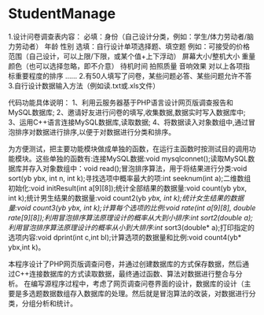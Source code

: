 # StudentManage
1.设计问卷调查表内容： 
必填：身份（自己设计分类，例如：学生/体力劳动者/脑力劳动者） 
年龄 
性别 
选填：自行设计单项选择题、填空题 
例如：可接受的价格范围（自己设计，可以上限/下限，或某个值+上下浮动） 
屏幕大小/整机大小 
重量 
颜色（也可以选择忽略，即不介意） 
待机时间 
拍照质量 
音响效果 
对以上各项指标重要程度的排序 
…… 
2.有50人填写了问卷，某些问题必答、某些问题允许不答 
3.自行设计数据输入方法（例如读.txt或.xls文件）


代码功能具体说明：
1、利用云服务器基于PHP语言设计网页版调查报告和MySQL数据库; 
2、邀请好友进行问卷的填写,收集数据,数据实时写入数据库中; 
3、运用C++语言连接MySQL数据库,读取数据; 
4、将数据读入对象数组中,通过冒泡排序对数据进行排序,以便于对数据进行分类和排序。


为方便测试，把主要功能模块做成单独的函数，在运行主函数时按测试目的调用功能模块。这些单独的函数有:连接MySQL数据:void mysqlconnet();读取MySQL数据库并存入对象数组中：void read();冒泡排序算法，用于将结果进行分类:void sort(yb ybx, int n, int k);寻找选项中概率最大的项:int seeknum(int a);二维数组初始化:void initResult(int a[9][8]);统计全部结果的数据量:void count(yb ybx, int k);统计男生结果的数据量:void count2(yb *ybx, int k);统计女生结果的数据量:void count3(yb *ybx, int k);计算每个选项的比例:void rate(int a[9][8], double rate[9][8]);利用冒泡排序算法原理设计的概率从大到小排序:int sort2(double* a);利用冒泡排序算法原理设计的概率从小到大排序:int* sort3(double* a);打印指定的选项内容:void dprint(int c,int bl);计算选项的数据量和比例:void count4(yb* ybx,int k)。


本程序设计了PHP网页版调查问卷，并通过创建数据库的方式保存数据，然后通过C++连接数据库的方式读取数据，最终通过函数、算法对数据进行整合与分析。 
在编写源程序过程中，考虑了网页调查问卷界面的设计，数据库的设计（主要是多选题数据数组存入数据库的处理。然后就是冒泡算法的改装，对数据进行分类，分组分析和统计。
